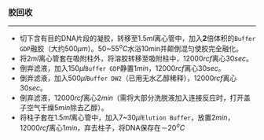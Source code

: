 ### 胶回收

-----

* 切下含有目的DNA片段的凝胶，转移至$1.5ml$离心管中，加入**2**倍体积的`Buffer GDP`融胶（大约$500{\mu}m$）。$50$~$55^{o}C$水浴10min并颠倒混匀使胶完全融化。
* 将$2ml$离心管套在吸附柱外，将溶胶转移至吸附柱中，$12000rcf$离心$30sec$。
* 倒弃滤液，加入$150{\mu}l$`Buffer GDP`静置$1min$，$12000rcf$离心$30sec$。
* 倒弃滤液，加入$500{\mu}l$`Buffer DW2`（已用无水乙醇稀释），$12000rcf$离心$30sec$。
* 倒弃滤液，$12000rcf$离心$2min$（需将大部分洗脱液加入连接反应时，打开盖子空气干燥$5min$除去乙醇）。
* 将柱子套在$1.5ml$离心管中，加入$7$~$30{\mu}l$`Elution Buffer`，放置$2min$，$12000rcf$离心$1min$，弃去柱子，将DNA保存在$－20^{o}C$

